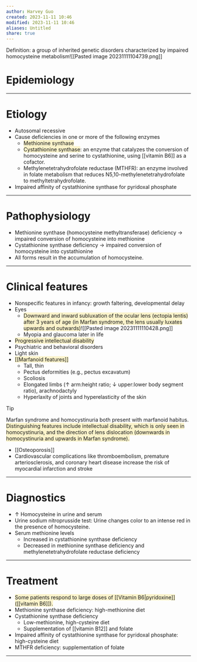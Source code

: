 ```yaml
---
author: Harvey Guo
created: 2023-11-11 10:46
modified: 2023-11-11 10:46
aliases: Untitled
share: true
---
```

Definition: a group of inherited genetic disorders characterized by impaired homocysteine metabolism![[Pasted image 20231111104739.png]]
# Epidemiology


---
# Etiology
- Autosomal recessive
- Cause deficiencies in one or more of the following enzymes
	- <span style="background:rgba(240, 200, 0, 0.2)">Methionine synthase</span>
	- <span style="background:rgba(240, 200, 0, 0.2)">Cystathionine synthase</span>: an enzyme that catalyzes the conversion of homocysteine and serine to cystathionine, using [[vitamin B6]] as a cofactor.
	- Methylenetetrahydrofolate reductase (MTHFR): an enzyme involved in folate metabolism that reduces N5,10-methylenetetrahydrofolate to methyltetrahydrofolate.
- Impaired affinity of cystathionine synthase for pyridoxal phosphate

---
# Pathophysiology
- Methionine synthase (homocysteine methyltransferase) deficiency → impaired conversion of homocysteine into methionine
- Cystathionine synthase deficiency → impaired conversion of homocysteine into cystathionine
- All forms result in the accumulation of homocysteine.

---
# Clinical features
- Nonspecific features in infancy: growth faltering, developmental delay
- Eyes
	- <span style="background:rgba(240, 200, 0, 0.2)">Downward and inward subluxation of the ocular lens (ectopia lentis) after 3 years of age (in Marfan syndrome, the lens usually luxates upwards and outwards)</span>![[Pasted image 20231111110428.png]]
	- Myopia and glaucoma later in life
- <span style="background:rgba(240, 200, 0, 0.2)">Progressive intellectual disability</span>
- Psychiatric and behavioral disorders
- Light skin
- <span style="background:rgba(240, 200, 0, 0.2)">[[Marfanoid features]]</span>
	- Tall, thin
	- Pectus deformities (e.g., pectus excavatum)
	- Scoliosis
	- Elongated limbs (↑ arm:height ratio; ↓ upper:lower body segment ratio), arachnodactyly
	- Hyperlaxity of joints and hyperelasticity of the skin
 
>[!tip] 
>Marfan syndrome and homocystinuria both present with marfanoid habitus. <span style="background:rgba(240, 200, 0, 0.2)">Distinguishing features include intellectual disability, which is only seen in homocystinuria, and the direction of lens dislocation (downwards in homocystinuria and upwards in Marfan syndrome).</span>
- [[Osteoporosis]]
- Cardiovascular complications like thromboembolism, premature arteriosclerosis, and coronary heart disease increase the risk of myocardial infarction and stroke

---
# Diagnostics
- ↑ Homocysteine in urine and serum
- Urine sodium nitroprusside test: Urine changes color to an intense red in the presence of homocysteine.
- Serum methionine levels
	- Increased in cystathionine synthase deficiency
	- Decreased in methionine synthase deficiency and methylenetetrahydrofolate reductase deficiency

---
# Treatment
- <span style="background:rgba(240, 200, 0, 0.2)">Some patients respond to large doses of [[Vitamin B6|pyridoxine]] ([[vitamin B6]]).</span>
- Methionine synthase deficiency: high-methionine diet
- Cystathionine synthase deficiency
	- Low-methionine, high-cysteine diet
	- Supplementation of [[vitamin B12]] and folate
- Impaired affinity of cystathionine synthase for pyridoxal phosphate: high-cysteine diet
- MTHFR deficiency: supplementation of folate

---
